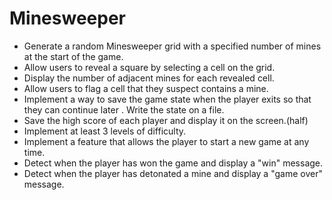 # Minesweeper
- Generate a random Minesweeper grid with a specified number of mines at the start of the game.
- Allow users to reveal a square by selecting a cell on the grid.
- Display the number of adjacent mines for each revealed cell.
- Allow users to flag a cell that they suspect contains a mine.
- Implement a way to save the game state when the player exits so that they can continue
  later . Write the state on a file.
- Save the high score of each player and display it on the screen.(half)
- Implement at least 3 levels of difficulty.
- Implement a feature that allows the player to start a new game at any time.
- Detect when the player has won the game and display a "win" message.
- Detect when the player has detonated a mine and display a "game over" message.